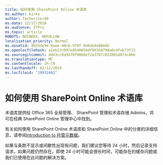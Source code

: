 ```yaml
---
title: 如何使用 SharePoint Online 术语库
ms.author: kirks
author: Techwriter40
ms.date: 12/17/2018
ms.audience: ITPro
ms.topic: article
ROBOTS: NOINDEX, NOFOLLOW
localization_priority: Normal
ms.assetid: 9b55de94-8aee-40cb-970f-046de0a80e6b
ms.openlocfilehash: a1eb23c097e8540856df9d350798a0cdfeb73f15
ms.sourcegitcommit: dd43cc0a9470f98b8ef2a3787c823801d674c666
ms.translationtype: MT
ms.contentlocale: zh-CN
ms.lasthandoff: 02/12/2019
ms.locfileid: "29932462"
---
```

# <a name="how-to-use-the-sharepoint-online-term-store"></a>如何使用 SharePoint Online 术语库

术语库提供给 Office 365 全局管理、 SharePoint 管理和术语存储 Admins，并可在经典 SharePoint Online 管理中心中找到。 
  
有关如何使用 SharePoint Online 术语库和 SharePoint Online 中的分类的详细信息，请参阅[Introduction to 托管元数据](https://go.microsoft.com/fwlink/?linkid=2044674&amp;clcid=0x409)。
  
如果与条款不显示或间歇性出现有问题，我们建议您等待 24 小时，然后记录支持请求，如果问题仍然存在。即使 24 小时可能会很长时间，可能存在的缓存问题或我们已使用在此问题的解决方案。
  

